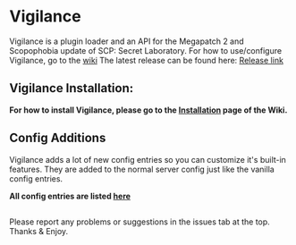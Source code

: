 # Vigilance
Vigilance is a plugin loader and an API for the Megapatch 2 and Scopophobia update of SCP: Secret Laboratory.
For how to use/configure Vigilance, go to the [wiki](https://github.com/DrGaster17/Vigilance/wiki/Vigilance-%7C-Home)
The latest release can be found here: [Release link](https://github.com/DrGaster17/Vigilance/releases)

## Vigilance Installation:

**For how to install Vigilance, please go to the [Installation](https://github.com/DrGaster17/Vigilance/wiki/Vigilance-%7C-Server-installation-guide) page of the Wiki.**

## Config Additions

Vigilance adds a lot of new config entries so you can customize it's built-in features. They are added to the normal server config just like the vanilla config entries.

**All config entries are listed [here](https://github.com/DrGaster17/Vigilance/wiki/Vigilance-%7C-Configuration)**

##
Please report any problems or suggestions in the issues tab at the top.
Thanks & Enjoy.
